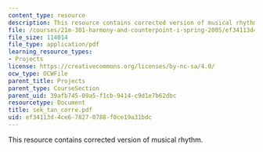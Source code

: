 ```yaml
---
content_type: resource
description: This resource contains corrected version of musical rhythm.
file: /courses/21m-301-harmony-and-counterpoint-i-spring-2005/ef34113d4ce678270788f0ce19a31bdc_sek_tan_corre.pdf
file_size: 114014
file_type: application/pdf
learning_resource_types:
- Projects
license: https://creativecommons.org/licenses/by-nc-sa/4.0/
ocw_type: OCWFile
parent_title: Projects
parent_type: CourseSection
parent_uid: 39afb745-09a5-f1cb-9414-c9d1e7b62dbc
resourcetype: Document
title: sek_tan_corre.pdf
uid: ef34113d-4ce6-7827-0788-f0ce19a31bdc
---
```

This resource contains corrected version of musical rhythm.